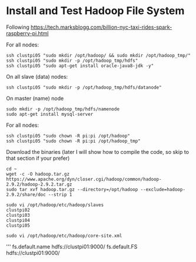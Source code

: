 # Install and Test Hadoop File System

Following https://tech.marksblogg.com/billion-nyc-taxi-rides-spark-raspberry-pi.html


For all nodes:
```
ssh clustpi05 "sudo mkdir /opt/hadoop/ && sudo mkdir /opt/hadoop_tmp/"
ssh clustpi05 "sudo mkdir -p /opt/hadoop_tmp/hdfs"
ssh clustpi05 "sudo apt-get install oracle-java8-jdk -y"
```

On all slave (data) nodes:

    ssh clustpi05 "sudo mkdir -p /opt/hadoop_tmp/hdfs/datanode"

On master (name) node

    sudo mkdir -p /opt/hadoop_tmp/hdfs/namenode
    sudo apt-get install mysql-server

For all nodes:
```
ssh clustpi05 "sudo chown -R pi:pi /opt/hadoop"
ssh clustpi05 "sudo chown -R pi:pi /opt/hadoop_tmp"
```

Download the binaries (later I will show how to compile the code, so skip to that section if your prefer)
```
cd ~
wget -c -O hadoop.tar.gz https://www.apache.org/dyn/closer.cgi/hadoop/common/hadoop-2.9.2/hadoop-2.9.2.tar.gz
sudo tar xvf hadoop.tar.gz --directory=/opt/hadoop --exclude=hadoop-2.9.2/share/doc --strip 1
    
sudo vi /opt/hadoop/etc/hadoop/slaves
clustpi02
clustpi03
clustpi04
clustpi05
```

    sudo vi /opt/hadoop/etc/hadoop/core-site.xml
 
'''
<configuration>
 <property>
        <name>fs.default.name</name>
        <value>hdfs://clustpi01:9000/</value>
    </property>
    <property>
        <name>fs.default.FS</name>
        <value>hdfs://clustpi01:9000/</value>
    </property>
</configuration>
```

